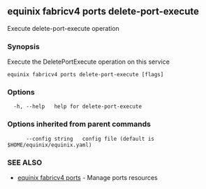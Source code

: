 ## equinix fabricv4 ports delete-port-execute

Execute delete-port-execute operation

### Synopsis

Execute the DeletePortExecute operation on this service

```
equinix fabricv4 ports delete-port-execute [flags]
```

### Options

```
  -h, --help   help for delete-port-execute
```

### Options inherited from parent commands

```
      --config string   config file (default is $HOME/equinix/equinix.yaml)
```

### SEE ALSO

* [equinix fabricv4 ports](equinix_fabricv4_ports.md)	 - Manage ports resources

